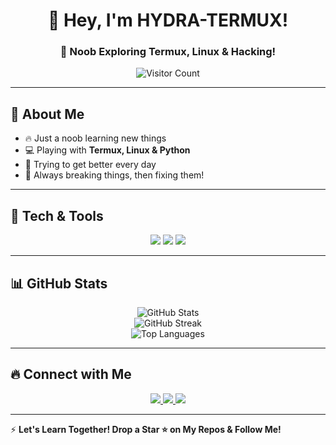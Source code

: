 <h1 align="center">👋 Hey, I'm HYDRA-TERMUX!</h1>
<h3 align="center">🚀 Noob Exploring Termux, Linux & Hacking!</h3>

<p align="center">
  <img src="https://visitor-badge.glitch.me/badge?page_id=HYDRA-TERMUX" alt="Visitor Count" />
</p>

---

## 🚀 About Me  
- 🔥 Just a noob learning new things  
- 💻 Playing with **Termux, Linux & Python**  
- 🎯 Trying to get better every day  
- 🤯 Always breaking things, then fixing them!  

---

## 🔧 Tech & Tools  
<p align="center">
  <img src="https://img.shields.io/badge/Termux-000000?style=for-the-badge&logo=gnubash&logoColor=white" />
  <img src="https://img.shields.io/badge/Linux-FCC624?style=for-the-badge&logo=linux&logoColor=black" />
  <img src="https://img.shields.io/badge/Python-3776AB?style=for-the-badge&logo=python&logoColor=white" />
</p>

---

## 📊 GitHub Stats  
<p align="center">
  <img src="https://github-readme-stats.vercel.app/api?username=HYDRA-TERMUX&show_icons=true&theme=tokyonight" alt="GitHub Stats" />
  <br>
  <img src="https://github-readme-streak-stats.herokuapp.com/?user=HYDRA-TERMUX&theme=tokyonight" alt="GitHub Streak" />
  <br>
  <img src="https://github-readme-stats.vercel.app/api/top-langs/?username=HYDRA-TERMUX&layout=compact&theme=tokyonight" alt="Top Languages" />
</p>

---

## 🔥 Connect with Me  
<p align="center">
  <a href="https://github.com/HYDRA-TERMUX">
    <img src="https://img.shields.io/badge/GitHub-HYDRA--TERMUX-181717?style=for-the-badge&logo=github" />
  </a>
  <a href="https://hydratermux.blogspot.com">
    <img src="https://img.shields.io/badge/Blogger-HYDRA--TERMUX-FF5722?style=for-the-badge&logo=blogger&logoColor=white" />
  </a>
  <a href="https://YouTube.com/hydratermux">
    <img src="https://img.shields.io/badge/YouTube-HYDRA--TERMUX-FF0000?style=for-the-badge&logo=youtube&logoColor=white" />
  </a>
</p>

---

⚡ **Let's Learn Together! Drop a Star ⭐ on My Repos & Follow Me!**  
